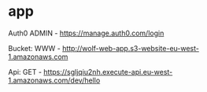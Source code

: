 # app #

Auth0
ADMIN - https://manage.auth0.com/login

Bucket:
WWW - http://wolf-web-app.s3-website-eu-west-1.amazonaws.com

Api:
GET - https://sgljqiu2nh.execute-api.eu-west-1.amazonaws.com/dev/hello